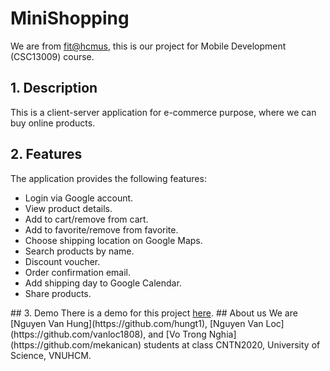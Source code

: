 # MiniShopping
We are from [fit@hcmus](https://www.fit.hcmus.edu.vn/vn/), this is our project for Mobile Development (CSC13009) course.  
## 1. Description
This is a client-server application for e-commerce purpose, where we can buy online products.  
## 2. Features
The application provides the following features:
<ul>
<li>Login via Google account.</li>
<li>View product details.</li>
<li>Add to cart/remove from cart.</li>
<li>Add to favorite/remove from favorite.</li>
<li>Choose shipping location on Google Maps.</li>
<li>Search products by name.</li>
<li>Discount voucher.</li>
<li>Order confirmation email.</li>
<li>Add shipping day to Google Calendar.</li>
<li>Share products.</li>
</ul>  
## 3. Demo
There is a demo for this project <a href="https://youtu.be/DdSSEbHLupY">here</a>.  
## About us
We are [Nguyen Van Hung](https://github.com/hungt1), [Nguyen Van Loc](https://github.com/vanloc1808), and [Vo Trong Nghia](https://github.com/mekanican) students at class CNTN2020, University of Science, VNUHCM.
